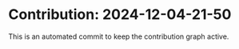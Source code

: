 # Contribution: 2024-12-04-21-50
This is an automated commit to keep the contribution graph active.
